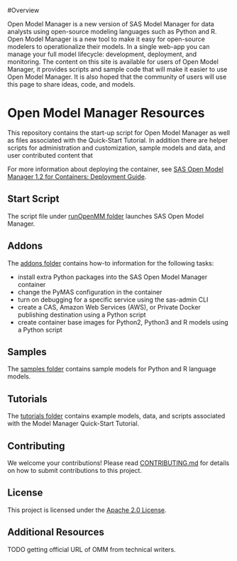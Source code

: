 #Overview

Open Model Manager is a new version of SAS Model Manager for data analysts using open-source modeling languages such as Python and R. Open Model Manager is a new tool to make it easy for open-source modelers to operationalize their models. In a single web-app you can manage your full model lifecycle: development, deployment, and monitoring.
The content on this site is available for users of Open Model Manager, it provides scripts and sample code that will make it easier to use Open Model Manager. It is also hoped that the community of users will use this page to share ideas, code, and models.

# Open Model Manager Resources

This repository contains the start-up script for Open Model Manager as well as files associated with the Quick-Start Tutorial. In addition there are helper scripts for administration and customization, sample models and data, and user contributed content that 

For more information about deploying the container, see [SAS Open Model Manager 1.2 for Containers: Deployment Guide](http://documentation.sas.com/?docsetId=dplymdlmgmt0phy0dkr&docsetTarget=titlepage.htm&docsetVersion=1.2&locale=en).

## Start Script
The script file under [runOpenMM folder](runOpenMM/) launches SAS Open Model Manager.

## Addons
The [addons folder](addons/) contains how-to information for the following tasks:
* install extra Python packages into the SAS Open Model Manager container
* change the PyMAS configuration in the container
* turn on debugging for a specific service using the sas-admin CLI
* create a CAS, Amazon Web Services (AWS), or Private Docker publishing destination using a Python script
* create container base images for Python2, Python3 and R models using a Python script

## Samples
The [samples folder](samples/) contains sample models for Python and R language models.  

## Tutorials
The [tutorials folder](tutorials/) contains example models, data, and scripts associated with the Model Manager Quick-Start Tutorial.

## Contributing
We welcome your contributions! Please read [CONTRIBUTING.md](CONTRIBUTING.md) for details on how to submit contributions to this project.

## License

This project is licensed under the [Apache 2.0 License](LICENSE).

## Additional Resources
TODO getting official URL of OMM from technical writers.

